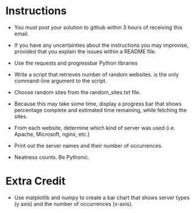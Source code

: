 Instructions
============

* You must post your solution to github within 3 hours of receiving this email.
* If you have any uncertainties about the instructions you may improvise, provided that you explain the issues within a README file.

* Use the requests and progressbar Python libraries
* Write a script that retrieves <n> number of random websites. <n> is the only command-line argument to the script.
* Choose random sites from the random_sites.txt file.
* Because this may take some time, display a progress bar that shows percentage complete and estimated time remaining, while fetching the sites.
* From each website, determine which kind of server was used (i.e. Apache, Microsoft, nginx, etc.)
* Print out the server names and their number of occurrences.
* Neatness counts. Be Pythonic.

Extra Credit
============

* Use matplotlib and numpy to create a bar chart that shows server types (y axis) and the number of occurrences (x-axis).

